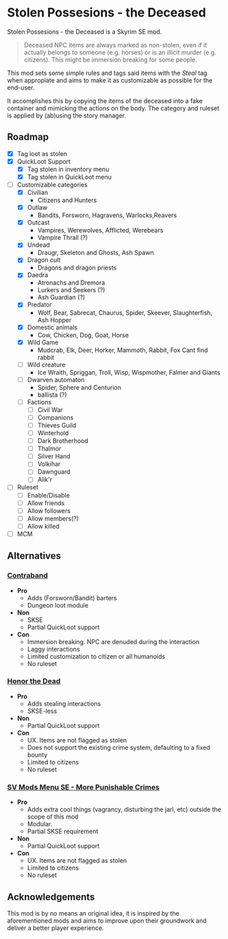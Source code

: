 # Stolen Possesions - the Deceased 
Stolen Possesions - the Deceased is a Skyrim SE mod.

> Deceased NPC items are always marked as non-stolen, even if it actually belongs to someone (e.g. horses) or is an illicit murder (e.g. citizens). This might be immersion breaking for some people.

This mod sets some simple rules and tags said items with the *Steal* tag when appropiate and aims to make it as customizable as possible for the end-user.

It accomplishes this by copying the items of the deceased into a fake container and mimicking the actions on the body. The category and ruleset is applied by (ab)using the story manager.

## Roadmap

- [x] Tag loot as stolen
- [x] QuickLoot Support 
    - [x] Tag stolen in inventory menu
    - [x] Tag stolen in QuickLoot menu
- [ ] Customizable categories
    - [x] Civilian
        * Citizens and Hunters
    - [x] Outlaw
        * Bandits, Forsworn, Hagravens, Warlocks,Reavers
    - [x] Outcast
        * Vampires, Werewolves, Afflicted, Werebears
        * Vampire Thrall (?)
    - [x] Undead
        * Draugr, Skeleton and Ghosts, Ash Spawn
    - [x] Dragon cult
        * Dragons and dragon priests
    - [x] Daedra
        * Atronachs and Dremora
        * Lurkers and Seekers (?)
        * Ash Guardian (?)
    - [x] Predator
        * Wolf, Bear, Sabrecat, Chaurus, Spider, Skeever, Slaughterfish, Ash Hopper
    - [x] Domestic animals
        * Cow, Chicken, Dog, Goat, Horse
    - [x] Wild Game
        * Mudcrab, Elk, Deer, Horker, Mammoth, Rabbit, Fox
        Cant find rabbit
    - [ ] Wild creature
        * Ice Wraith, Spriggan, Troll, Wisp, Wispmother, Falmer and Giants
    - [ ] Dwarven automaton
        * Spider, Sphere and Centurion
        * ballista (?)
    - [ ] Factions
        - [ ] Civil War
        - [ ] Companions
        - [ ] Thieves Guild
        - [ ] Winterhold
        - [ ] Dark Brotherhood
        - [ ] Thalmor
        - [ ] Silver Hand
        - [ ] Volkihar
        - [ ] Dawnguard
        - [ ] Alik'r
- [ ] Ruleset
    - [ ] Enable/Disable
    - [ ] Allow friends
    - [ ] Allow followers
    - [ ] Allow members(?)
    - [ ] Allow killed
- [ ] MCM

## Alternatives

### [Contraband](https://www.nexusmods.com/skyrimspecialedition/mods/26021)

* __Pro__
    * Adds (Forsworn/Bandit) barters
    * Dungeon loot module
* __Non__
    * SKSE
    * Partial QuickLoot support
* __Con__
    * Immersion breaking. NPC are denuded during the interaction
    * Laggy interactions
    * Limited customization to citizen or all humanoids
    * No ruleset

### [Honor the Dead](https://www.nexusmods.com/skyrimspecialedition/mods/76208)

* __Pro__
    * Adds stealing interactions
    * SKSE-less
* __Non__
    * Partial QuickLoot support
* __Con__
    * UX. Items are not flagged as stolen
    * Does not support the existing crime system, defaulting to a fixed bounty
    * Limited to citizens
    * No ruleset

### [SV Mods Menu SE - More Punishable Crimes](https://www.nexusmods.com/skyrimspecialedition/mods/34784)

* __Pro__
    * Adds extra cool things (vagrancy, disturbing the jarl, etc) outside the scope of this mod
    * Modular.
    * Partial SKSE requirement
* __Non__
    * Partial QuickLoot support
* __Con__
    * UX. Items are not flagged as stolen
    * Limited to citizens
    * No ruleset

## Acknowledgements

This mod is by no means an original idea, it is inspired by the aforementioned mods and aims to improve upon their groundwork and deliver a better player experience.